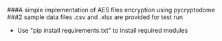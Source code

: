 ###A simple implementation of AES files encryption using pycryptodome
###2 sample data files .csv and .xlsx are provided for test run

-   Use "pip install requirements.txt" to install required modules
